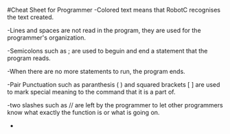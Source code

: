 #Cheat Sheet for Programmer
-Colored text means that RobotC recognises the text created.

-Lines and spaces are not read in the program, they are used for the programmer's organization.

-Semicolons such as ; are used to beguin and end a statement that the program reads.

-When there are no more statements to run, the program ends.

-Pair Punctuation such as paranthesis ( ) and squared brackets [ ] are used to mark special meaning to the command that it is a part of.

-two slashes such as // are left by the programmer to let other programmers know what exactly the function is or what is going on.

-
